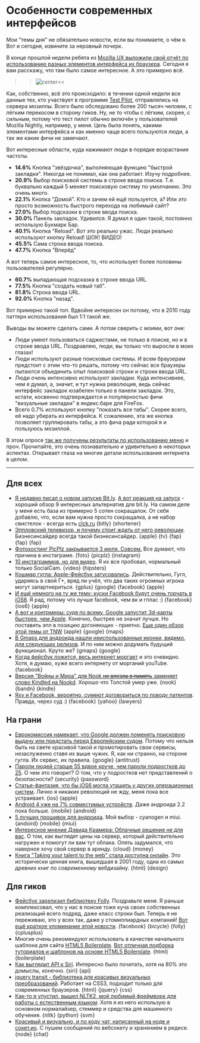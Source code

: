 # Особенности современных интерфейсов

Мои "темы дня" не обязательно новости, если вы понимаете, о чём я. Вот и сегодня, извините за неровный почерк.

В конце прошлой недели ребята из [Mozilla UX выложили свой отчёт по использованию разных элементов интерфейса их браузера](https://blog.mozilla.org/ux/2012/06/firefox-heatmap-study-2012-results-are-in/). Сегодня я вам расскажу, что там было самое интересное. А это примерно всё.

>>![center](http://chyo.ru/testpilot.png)<<

Как, собственно, всё это происходило: в течении одной недели все данные тех, кто участвует в программе [Test Pilot](https://testpilot.mozillalabs.com/), отправлялись на сервера мозиллы. Всего было обследовано более 200 тысяч человек, с лёгким перекосом в сторону гиков. Ну, не то чтобы с лёгким, скорее, с сильным, потому что тест пилот обычно включён у пользователей Mozilla Nightly, например, у меня. Цель была понять, какими элементами интерфейса и как именно чаще всего пользуются люди, а так же какие фичи не замечают.

Вот интересные области, куда нажимают люди в порядке возрастания частоты.

* **14.6%** Кнопка "звёздочка", выполняющая функцию "быстрой закладки". Никогда не понимал, как она работает. Изучу подробнее.
* **20.9%** Выбор поисковой системы в строке ввода поиска. Т.е. буквально каждый 5 меняет поисковую систему по умолчанию. Это очень много.
* **22.1%** Кнопка "Домой". Кто и зачем ей ещё пользуется, а? Или это просто возможность быстрого перехода на любимый сайт?
* **27.0%** Выбор подсказки в строке ввода поиска.
* **30.0%** Панель закладок. Удивился. Я думал я один такой, постоянно использую Букмарк Бар.
* **40.1%** Кнопка "Reload". Вот это реально ужас. Люди реально используют кнопку Reload! ШОК! ВИДЕО!
* **45.5%** Сама строка ввода поиска.
* **47.7%** Кнопка "Вперёд"

А вот теперь самое интересное, то, что использует более половины пользователей регулярно.

* **60.7%** выпадающая подсказка в строке ввода URL.
* **77.5%** Кнопка "создать новый таб".
* **81.8%** Строка ввода URL.
* **92.0%** Кнопка "назад".

Вот примерно такой топ. Вдвойне интересен он потому, что в 2010 году паттерн использования был 1:1 такой же.

Выводы вы можете сделать сами. А потом сверить с моими, вот они:

* Люди умеют пользоваться саджестами, не только в поиске, но и в строке ввода URL. Поздравляю, люди, вы только что выросли в моих глазах!
* Люди используют разные поисковые системы. И всем браузерам предстоит с этим что-то решать, потому что сейчас все браузеры пытаются объединить опыт поисковой строки и строки ввода URL.
* Люди *очень* интенсивно используют закладки. Куда интенсивнее, чем я думал, а, значит, и тут нужна революция, ведь сейчас интерфейс закладок юзабелен только в панели закладок. Это, кстати, косвенно подтверждается и популярностью фичи "визуальные закладки" в яндекс.баре для FireFox.
* Всего 0.7% используют кнопку "показать все табы". Скорее всего, её надо убирать из интерфейса. К сожалению, эта же кнопка позволяет группировать табы, а это фича ради которой я и пользуюсь мозиллой.

В этом опросе [так же получены результаты по использованию меню](https://blog.mozilla.org/ux/2012/06/firefox-heatmap-study-2012-results-are-in/) и проч. Прочитайте, это очень познавательно и удивительно в некоторых аспектах. Открывает глаза на многие детали использования интернета в целом.

-----

## Для всех
* [Я недавно писал о новом запуске Bit.ly](http://addmeto.cc/post/2012-05-30/). [А вот реакция на запуск](http://thenextweb.com/apps/2012/06/02/not-a-fan-of-the-big-bitly-revamp-here-are-9-alternatives/) - хороший обзор 9 интересных альтернатив для bit.ly. На самом деле у меня есть база из примерно 5 сотен сокращалок. От себя добавлю, что, если вам нужна просто сокращалка, а не набор свистелок - всегда есть [clck.ru](http://clck.ru/) {bitly} {shortener}
* [Эппловский телевизор, и почему стоит ждать от него революции](http://www.businessinsider.com/apple-television-what-to-expect-2012-6). Бизнесинсайдер всегда такой бизнесинсайдер. {apple} {tv} {fap} {fap} {fap}
* [Фотохостинг PicPlz закрывается 3 июля. Совсем.](http://thenextweb.com/insider/2012/06/02/photo-sharing-service-picplz-to-shut-down-on-3-july/) Все думают, что причина в инстаграме. {foto} {picplz} {instagram}
* [10 инстаграммов, но для видео](http://thenextweb.com/apps/2012/06/03/10-instagram-for-video-apps-to-watch/). Я их все пробовал, нормальный только SocialCam. {video} {hipsters}
* [Кошмар гугла: Apple-Фейсбук затусовались](http://news.cnet.com/8301-17852_3-57446229-71/googles-fear-an-apple-facebook-love-fest/). Действительно, Гугл, ударяясь в свой Г+, вряд ли учёл, что два таких огромных игрока могут запартнериться. {gplus} {google} {facebook} {apple}
* [И ещё немного на ту же тему: куски Facebook будут очень торчать в iOS6](http://techcrunch.com/2012/06/01/facebook-ios-6-integration/). Я рад, потому что лучше facebook, чем вк и гплас :) {facebook} {ios6} {apple}
* [А вот и контрмеры: судя по всему, Google запустит 3d-карты быстрее, чем Apple](http://www.forbes.com/sites/anthonykosner/2012/06/02/touche-google-plans-to-announce-its-own-3d-maps-before-apple/). Конечно, быстрее не значит лучше. Но поставить эпл в позицию догоняющих - приятно. [Еще один обзор этой темы от TNW](http://thenextweb.com/google/2012/06/01/google-to-head-apple-off-at-the-pass-by-holding-3d-maps-event-june-6th-just-before-wwdc/) {apple} {google} {maps}
* [В Gmaps для андроида нашли неиспользованные иконки, видимо, для следующих релизов](http://www.androidpolice.com/2012/06/01/mysterious-new-files-in-the-google-maps-6-8-apk-history-timeline-latitude-g-integration-and-more/). И по ним можно додумать будущий функционал. Круто же? {gmaps} {google}
* [Когда фейсбук ложится, весь интернет моргает](http://gigaom.com/2012/06/01/when-facebook-goes-down-the-internet-barely-blinks/) и это очевидно. Хотя, я думаю, хуже всего интернету от морганий youTube. {facebook}
* [Версия "Войны и Мира" для Nook <del>не влезла в память</del> заменяет слово Kindled на Nookd](http://arstechnica.com/information-technology/2012/06/nook-version-of-war-and-peace-turns-the-word-kindled-into-nookd/). Хорошо что Толстой умер уже. {nook} {bandn} {kindle}
* [Яху и Facebook, вероятно, сумеют договориться по поводу патентов](http://allthingsd.com/20120603/patent-peace-yahoo-and-facebook-in-advanced-negotiations-to-settle-fractious-infringement-lawsuits/). Правда, через суд :) {facebook} {yahoo} {lawyers}

## На грани
* [Еврокомиссия намекает, что Google должен поменять поисковую выдачу или предстать перед Европейским судом](http://www.guardian.co.uk/technology/2012/jun/01/google-european-commission-search-results). Потому что нельзя быть на свете красивой такой и промотировать свои сервисы, незаслуженно ставя их выше чужих. Я, как ни странно, на стороне гугла. Их сервис, их правила. {google} {antitrust}
* [Пароли людей старше 55 вдвое круче, чем пароли подростков до 25](http://www.newscientist.com/article/dn21871-over55s-pick-passwords-twice-as-secure-as-teenagers.html). О чем это говорит? О том, что у подростков нет представлений о безопасности? {security} {password}
* [Статья-фантазия, что бы iOS6 могла утащить у других операционных систем](http://www.imore.com/2012/05/31/higher-hanging-fruit-ios-6/). Лично я никаких революций не жду, меня пока все устраивает. {ios} {apple}
* [Android 4 уже на 7% совместимых устройств](http://www.theverge.com/2012/6/2/3058522/android-4-0-now-on-7-1-percent-of-devices-still-woefully-behind). Даже андроида 2.2 пока больше. {mobile} {android}
* [5 лучших прошивок для андроида](http://lifehacker.com/5915093/five-best-android-roms). Мой выбор - cyanogen и miui. {andoird} {mobile} {miui}
* [Интересное мнение Дэвида Крамера: Облачные решение не для вас](http://justcramer.com/2012/06/02/the-cloud-is-not-for-you/). О том, как выглядят цены на сервер, который действительно нагружен и помогут ли вам тут облака. Опять задумался, что наверное хочу свой сервер в аренду. {cloud} {money}
* [Книга "Taking your talent to the web" стала доступна онлайн](http://takingyourtalenttotheweb.com/). Это исторически ценная книга, вышедшая в 2001 году, одна из самых древних книг по *современному* вебдизайну. {html} {design}

## Для гиков
* [Фейсбук зарелизил библиотеку Folly](https://www.facebook.com/notes/facebook-engineering/folly-the-facebook-open-source-library/10150864656793920). Поздравьте меня. Я раньше комплексовал, что у нас в поиске тоже куча своих собственных реализаций всего подряд, даже класс строки был. Теперь я не переживаю, это у всех так, даже у стомиллиардных компаний! [Вот ещё краткое упоминание этой новости](http://www.phoronix.com/scan.php?page=news_item&px=MTExMjQ). {facebook} {bicycle} {folly} {cplusplus}
* Многие очень рекомендуют использовать в качестве начального шаблона для сайта [HTML5 Boilerplate](http://html5boilerplate.com/). [Вот отличная подборка туториалов и шаблонов на основе HTML5 Boilerplate](http://designmodo.com/html5-boilerplate-templates-tutorials/). {html} {boilerplate}
* [Как выглядит API к Siri](http://blog.teaapp.com/post/24212825807/tea-earl-grey-hot-what-would-a-siri-api-look-like). Интересно было почитать, хотя на 80% это домыслы, конечно. {siri} {api}
* [jquery transit - библиотека для красивых визуальных преобразований](http://ricostacruz.com/jquery.transit/). Работает на CSS3, подходит только для современных браузеров. {html} {jquery} {css}
* [Как-то я упустил, вышел NLTK2, мой любимый фреймворк для работы с естественным языком](http://streamhacker.com/2012/06/03/nltk-2-release-highlights/). Хотя я из него использую в основном нормалайзер, стеммер и средства для машинного обучения. {nltk} {python} {svm}
* [Красивый и визуально, и по коду чат, написанный на ноде и сокет.ио](http://gravityonmars.github.com/Balloons.IO/). С пушем сообщений по вебсокету и хранением в редисе. {node} {chat}
